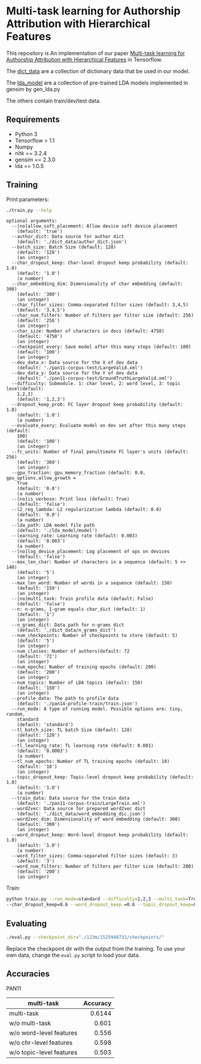 # Multi-task learning for Authorship Attribution with Hierarchical Features

This repository is An implementation of our paper [Multi-task learning for Authorship Attribution with Hierarchical Features]() in Tensorflow.

The [dict_data](dict_data) are a collection of dictionary data that be used in our model.

The [lda_model](lda_model) are a collection of pre-trained LDA models implemented in gensim by gen_lda.py 

The others contain train/dev/test data.

## Requirements

- Python 3
- Tensorflow > 1.1
- Numpy
- nltk == 3.2.4
- gensim == 2.3.0
- lda == 1.0.5

## Training
Print parameters:

```bash
./train.py --help
```

```
optional arguments:
  --[no]allow_soft_placement: Allow device soft device placement
    (default: 'true')
  --author_dict: Data source for author dict
    (default: './dict_data/author_dict.json')
  --batch_size: Batch Size (default: 128)
    (default: '128')
    (an integer)
  --char_dropout_keep: Char-level dropout keep probability (default: 1.0)
    (default: '1.0')
    (a number)
  --char_embedding_dim: Dimensionality of char embedding (default: 300)
    (default: '300')
    (an integer)
  --char_filter_sizes: Comma-separated filter sizes (default: 3,4,5)
    (default: '3,4,5')
  --char_num_filters: Number of filters per filter size (default: 256)
    (default: '256')
    (an integer)
  --char_size: Number of characters in docs (default: 4750)
    (default: '4750')
    (an integer)
  --checkpoint_every: Save model after this many steps (default: 100)
    (default: '100')
    (an integer)
  --dev_data_x: Data source for the X of dev data
    (default: './pan11-corpus-test/LargeValid.xml')
  --dev_data_y: Data source for the Y of dev data
    (default: './pan11-corpus-test/GroundTruthLargeValid.xml')
  --difficulty: Submodule. 1: char level, 2: word level, 3: topic level(default:
    1,2,3)
    (default: '1,2,3')
  --dropout_keep_prob: FC layer dropout keep probability (default: 1.0)
    (default: '1.0')
    (a number)
  --evaluate_every: Evaluate model on dev set after this many steps (default:
    100)
    (default: '100')
    (an integer)
  --fc_units: Number of final penultimate FC layer's units (default: 256)
    (default: '360')
    (an integer)
  --gpu_fraction: gpu_memory_fraction (default: 0.0, gpu_options.allow_growth =
    True
    (default: '0.0')
    (a number)
  --[no]is_verbose: Print loss (default: True)
    (default: 'false')
  --l2_reg_lambda: L2 regularization lambda (default: 0.0)
    (default: '0.0')
    (a number)
  --lda_path: LDA model file path
    (default: './lda_model/model')
  --learning_rate: Learning rate (default: 0.003)
    (default: '0.003')
    (a number)
  --[no]log_device_placement: Log placement of ops on devices
    (default: 'false')
  --max_len_char: Number of characters in a sequence (default: 5 >> 140)
    (default: '5')
    (an integer)
  --max_len_word: Number of words in a sequence (default: 150)
    (default: '150')
    (an integer)
  --[no]multi_task: Train profile data (default: False)
    (default: 'false')
  --n: n-grams, 1-gram equals char_dict (default: 1)
    (default: '1')
    (an integer)
  --n_grams_dict: Data path for n-grams dict
    (default: './dict_data/n_grams_dict')
  --num_checkpoints: Number of checkpoints to store (default: 5)
    (default: '5')
    (an integer)
  --num_classes: Number of authors(default: 72
    (default: '72')
    (an integer)
  --num_epochs: Number of training epochs (default: 200)
    (default: '200')
    (an integer)
  --num_topics: Number of LDA topics (default: 150)
    (default: '150')
    (an integer)
  --profile_data: The path to profile data
    (default: './pan14-profile-train/train.json')
  --run_mode: A type of running model. Possible options are: tiny, random,
    standard
    (default: 'standard')
  --tl_batch_size: TL batch Size (default: 128)
    (default: '128')
    (an integer)
  --tl_learning_rate: TL learning rate (default: 0.001)
    (default: '0.0003')
    (a number)
  --tl_num_epochs: Number of TL training epochs (default: 10)
    (default: '10')
    (an integer)
  --topic_dropout_keep: Topic-level dropout keep probability (default: 1.0)
    (default: '1.0')
    (a number)
  --train_data: Data source for the train data
    (default: './pan11-corpus-train/LargeTrain.xml')
  --word2vec: Data source for prepared word2vec dict
    (default: './dict_data/word_embedding_dic.json')
  --word2vec_dim: Dimensionality of word embedding (default: 300)
    (default: '300')
    (an integer)
  --word_dropout_keep: Word-level dropout keep probability (default: 1.0)
    (default: '1.0')
    (a number)
  --word_filter_sizes: Comma-separated filter sizes (default: 3)
    (default: '3')
  --word_num_filters: Number of filters per filter size (default: 200)
    (default: '200')
    (an integer)
```

Train:

```bash
python train.py --run_mode=standard --difficulty=1,2,3 --multi_task=True --dropout_keep_pro=0.2
--char_dropout_keep=0.6 --word_dropout_keep =0.6 --topic_dropout_keep=0.9 --l2_reg_lambda=0.001
```

## Evaluating

```bash
./eval.py --checkpoint_dir="./123m/1525940731/checkpoints/"
```

Replace the checkpoint dir with the output from the training. To use your own data, change the `eval.py` script to load your data.

## Accuracies

PAN11

| multi-task        | Accuracy   |
| --------   | -----:  |
| multi-task     | 0.6144 |
| w/o multi-task        |   0.601   |
| w/o word-level features        |    0.556    |
| w/o chr-level features        |    0.598    |
| w/o topic-level features        |    0.503    |
